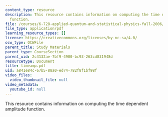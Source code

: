 ```yaml
---
content_type: resource
description: This resource contains information on computing the time dependent amplitude
  function.
file: /courses/6-728-applied-quantum-and-statistical-physics-fall-2006/a841e84c67b588a0ed74782f8f1bf98f_timeamp.pdf
file_type: application/pdf
learning_resource_types: []
license: https://creativecommons.org/licenses/by-nc-sa/4.0/
ocw_type: OCWFile
parent_title: Study Materials
parent_type: CourseSection
parent_uid: 2c4132ae-7bf9-4900-bc93-263cd831948d
resourcetype: Document
title: timeamp.pdf
uid: a841e84c-67b5-88a0-ed74-782f8f1bf98f
video_files:
  video_thumbnail_file: null
video_metadata:
  youtube_id: null
---
```

This resource contains information on computing the time dependent amplitude function.
